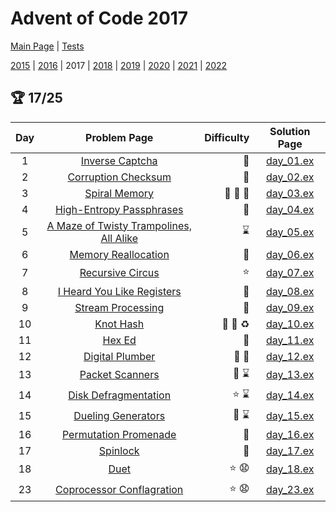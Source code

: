 # Advent of Code 2017

[Main Page](https://adventofcode.com/2017) | [Tests](/test/2017)

[2015](/lib/2015) | [2016](/lib/2016) | 2017 | [2018](/lib/2018) | [2019](/lib/2019) | [2020](/lib/2020) | [2021](/lib/2021) | [2022](/lib/2022)

## :trophy: 17/25

| Day | Problem Page | Difficulty | Solution Page |
| :---: | :------: | ---: | :---: |
| 1 | [Inverse Captcha](https://adventofcode.com/2017/day/1) | :star2: | [day_01.ex](/lib/2017/day_01.ex) |
| 2 | [Corruption Checksum](https://adventofcode.com/2017/day/2) | :star2: | [day_02.ex](/lib/2017/day_02.ex) |
| 3 | [Spiral Memory](https://adventofcode.com/2017/day/3) | :star2: :star2: :star2: | [day_03.ex](/lib/2017/day_03.ex) |
| 4 | [High-Entropy Passphrases](https://adventofcode.com/2017/day/4)  | :star2: | [day_04.ex](/lib/2017/day_04.ex) |
| 5 | [A Maze of Twisty Trampolines, All Alike](https://adventofcode.com/2017/day/5)  | :hourglass: | [day_05.ex](/lib/2017/day_05.ex) |
| 6 | [Memory Reallocation](https://adventofcode.com/2017/day/6)  | :star2: | [day_06.ex](/lib/2017/day_06.ex) |
| 7 | [Recursive Circus](https://adventofcode.com/2017/day/7)  | :star: | [day_07.ex](/lib/2017/day_07.ex) |
| 8 | [I Heard You Like Registers](https://adventofcode.com/2017/day/8)  | :star2: | [day_08.ex](/lib/2017/day_08.ex) |
| 9 | [Stream Processing](https://adventofcode.com/2017/day/9)  | :star2: | [day_09.ex](/lib/2017/day_09.ex) |
| 10 | [Knot Hash](https://adventofcode.com/2017/day/10)  | :star2: :star2: :recycle: | [day_10.ex](/lib/2017/day_10.ex) |
| 11 | [Hex Ed](https://adventofcode.com/2017/day/11)  | :star2: | [day_11.ex](/lib/2017/day_11.ex) |
| 12 | [Digital Plumber](https://adventofcode.com/2017/day/12)  | :star2: :green_heart: | [day_12.ex](/lib/2017/day_12.ex) |
| 13 | [Packet Scanners](https://adventofcode.com/2017/day/13)  | :star2: :hourglass: | [day_13.ex](/lib/2017/day_13.ex) |
| 14 | [Disk Defragmentation](https://adventofcode.com/2017/day/14)  | :star: :hourglass: | [day_14.ex](/lib/2017/day_14.ex) |
| 15 | [Dueling Generators](https://adventofcode.com/2017/day/15)  | :star2: :hourglass: | [day_15.ex](/lib/2017/day_15.ex) |
| 16 | [Permutation Promenade](https://adventofcode.com/2017/day/16)  | :star2: | [day_16.ex](/lib/2017/day_16.ex) |
| 17 | [Spinlock](https://adventofcode.com/2017/day/17)  | :star2: | [day_17.ex](/lib/2017/day_17.ex) |
| 18 | [Duet](https://adventofcode.com/2017/day/18)  | :star: :anguished: | [day_18.ex](/lib/2017/day_18.ex) |
| 23 | [Coprocessor Conflagration](https://adventofcode.com/2017/day/23)  | :star: :anguished: | [day_23.ex](/lib/2017/day_23.ex) |
